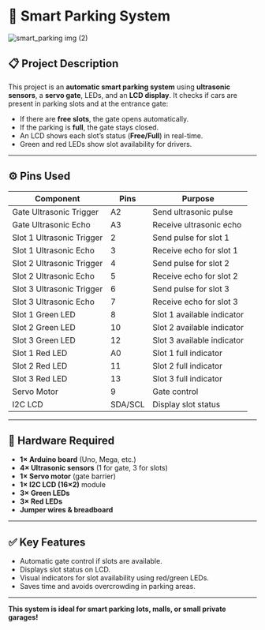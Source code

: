 # 🚗 Smart Parking System


![smart_parking img (2)](https://github.com/user-attachments/assets/db573ff3-d0e8-4833-b583-097c2823ec07)


## 📋 Project Description

This project is an **automatic smart parking system** using **ultrasonic sensors**, a **servo gate**, LEDs, and an **LCD display**. It checks if cars are present in parking slots and at the entrance gate:
- If there are **free slots**, the gate opens automatically.
- If the parking is **full**, the gate stays closed.
- An LCD shows each slot’s status (**Free/Full**) in real-time.
- Green and red LEDs show slot availability for drivers.

---

## ⚙️ Pins Used

| Component | Pins | Purpose |
|-----------|------|---------|
| Gate Ultrasonic Trigger | A2 | Send ultrasonic pulse |
| Gate Ultrasonic Echo | A3 | Receive ultrasonic echo |
| Slot 1 Ultrasonic Trigger | 2 | Send pulse for slot 1 |
| Slot 1 Ultrasonic Echo | 3 | Receive echo for slot 1 |
| Slot 2 Ultrasonic Trigger | 4 | Send pulse for slot 2 |
| Slot 2 Ultrasonic Echo | 5 | Receive echo for slot 2 |
| Slot 3 Ultrasonic Trigger | 6 | Send pulse for slot 3 |
| Slot 3 Ultrasonic Echo | 7 | Receive echo for slot 3 |
| Slot 1 Green LED | 8 | Slot 1 available indicator |
| Slot 2 Green LED | 10 | Slot 2 available indicator |
| Slot 3 Green LED | 12 | Slot 3 available indicator |
| Slot 1 Red LED | A0 | Slot 1 full indicator |
| Slot 2 Red LED | 11 | Slot 2 full indicator |
| Slot 3 Red LED | 13 | Slot 3 full indicator |
| Servo Motor | 9 | Gate control |
| I2C LCD | SDA/SCL | Display slot status |

---

## 🧰 Hardware Required

- **1× Arduino board** (Uno, Mega, etc.)
- **4× Ultrasonic sensors** (1 for gate, 3 for slots)
- **1× Servo motor** (gate barrier)
- **1× I2C LCD (16×2)** module
- **3× Green LEDs**
- **3× Red LEDs**
- **Jumper wires & breadboard**

---

## ✅ Key Features

- Automatic gate control if slots are available.
- Displays slot status on LCD.
- Visual indicators for slot availability using red/green LEDs.
- Saves time and avoids overcrowding in parking areas.

---

**This system is ideal for smart parking lots, malls, or small private garages!**
